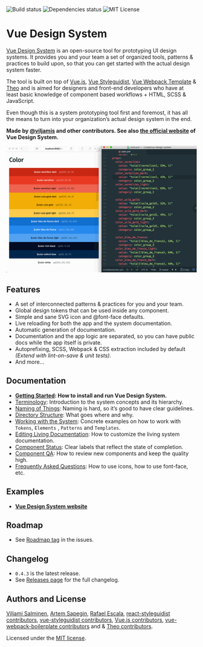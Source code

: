 ![Build status](https://travis-ci.org/viljamis/vue-design-system.svg?branch=master) ![Dependencies status](https://david-dm.org/viljamis/vue-design-system.svg) ![MIT License](https://img.shields.io/badge/license-MIT-blue.svg)

# Vue Design System

[Vue Design System](https://vueds.com) is an open-source tool for prototyping UI design systems. It provides you and your team a set of organized tools, patterns & practices to build upon, so that you can get started with the actual design system faster.

The tool is built on top of [Vue.js](https://vuejs.org), [Vue Styleguidist](https://github.com/vue-styleguidist/vue-styleguidist), [Vue Webpack Template](http://vuejs-templates.github.io/webpack/) & [Theo](https://github.com/salesforce-ux/theo) and is aimed for designers and front-end developers who have at least basic knowledge of component based workflows + HTML, SCSS & JavaScript.

Even though this is a system prototyping tool first and foremost, it has all the means to turn into your organization’s actual design system in the end.

**Made by [@viljamis](https://twitter.com/viljamis) and other contributors. See also [the official website](https://vueds.com) of Vue Design System.**

[![Screenshot](./preview.gif)](https://vueds.com/)


## Features

* A set of interconnected patterns & practices for you and your team.
* Global design tokens that can be used inside any component.
* Simple and sane SVG icon and @font-face defaults.
* Live reloading for both the app and the system documentation.
* Automatic generation of documentation.
* Documentation and the app logic are separated, so you can have public docs while the app itself is private.
* Autoprefixing, SCSS, Webpack & CSS extraction included by default *(Extend with lint-on-save & unit tests).*
* And more…


## Documentation

* **[Getting Started](https://github.com/viljamis/vue-design-system/wiki/getting-started): How to install and run Vue Design System.**
* [Terminology](https://github.com/viljamis/vue-design-system/wiki/terminology): Introduction to the system concepts and its hierarchy.
* [Naming of Things](https://github.com/viljamis/vue-design-system/wiki/naming-of-Things): Naming is hard, so it’s good to have clear guidelines.
* [Directory Structure](https://github.com/viljamis/vue-design-system/wiki/directory-structure): What goes where and why.
* [Working with the System](https://github.com/viljamis/vue-design-system/wiki/working-with-the-system): Concrete examples on how to work with `Tokens`, `Elements` , `Patterns` and `Templates`.
* [Editing Living Documentation](https://github.com/viljamis/vue-design-system/wiki/editing-living-documentation): How to customize the living system documentation.
* [Component Status](https://github.com/viljamis/vue-design-system/wiki/Component-Status): Clear labels that reflect the state of completion.
* [Component QA](https://github.com/viljamis/vue-design-system/wiki/Component-QA): How to review new components and keep the quality high.
* [Frequently Asked Questions](https://github.com/viljamis/vue-design-system/wiki/frequently-asked-questions-(FAQ)): How to use icons, how to use font-face, etc.


## Examples

* **[Vue Design System website](https://vueds.com)**


## Roadmap

* See [Roadmap tag](https://github.com/viljamis/vue-design-system/issues?q=is%3Aissue+is%3Aopen+label%3Aroadmap) in the issues.


## Changelog

* `0.4.3` is the latest release.
* See [Releases page](https://github.com/viljamis/vue-design-system/releases) for the full changelog.


## Authors and License

[Viljami Salminen](https://viljamis.com), [Artem Sapegin](http://sapegin.me), [Rafael Escala](https://github.com/rafaesc), [react-styleguidist contributors](https://github.com/styleguidist/react-styleguidist/graphs/contributors), [vue-styleguidist contributors](https://github.com/vue-styleguidist/vue-styleguidist/graphs/contributors), [Vue.js contributors](https://github.com/vuejs/vue/graphs/contributors), [vue-webpack-boilerplate contributors](https://github.com/vuejs-templates/webpack/graphs/contributors) and & [Theo contributors](https://github.com/salesforce-ux/theo/graphs/contributors).

Licensed under the [MIT license](https://github.com/viljamis/vue-design-system/blob/master/LICENSE).
